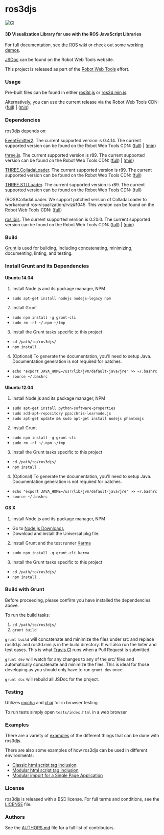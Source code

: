 # ros3djs

[![CI](https://github.com/RobotWebTools/ros3djs/actions/workflows/main.yml/badge.svg)](https://github.com/RobotWebTools/ros3djs/actions/workflows/main.yml)


#### 3D Visualization Library for use with the ROS JavaScript Libraries
For full documentation, see [the ROS wiki](http://ros.org/wiki/ros3djs) or check out some [working demos](http://robotwebtools.org/demos.html).

[JSDoc](http://robotwebtools.org/jsdoc/ros3djs/current/) can be found on the Robot Web Tools website.

This project is released as part of the [Robot Web Tools](http://robotwebtools.org/) effort.

### Usage
Pre-built files can be found in either [ros3d.js](build/ros3d.js) or [ros3d.min.js](build/ros3d.min.js).

Alternatively, you can use the current release via the Robot Web Tools CDN: ([full](https://static.robotwebtools.org/ros3djs/current/ros3d.js)) | ([min](https://static.robotwebtools.org/ros3djs/current/ros3d.min.js))

### Dependencies
ros3djs depends on:

[EventEmitter2](https://github.com/hij1nx/EventEmitter2). The current supported version is 0.4.14. The current supported version can be found on the Robot Web Tools CDN: ([full](https://static.robotwebtools.org/EventEmitter2/0.4.14/eventemitter2.js)) | ([min](https://static.robotwebtools.org/EventEmitter2/0.4.14/eventemitter2.min.js))

[three.js](https://github.com/mrdoob/three.js/). The current supported version is r89. The current supported version can be found on the Robot Web Tools CDN: ([full](https://static.robotwebtools.org/threejs/r89/three.js)) | ([min](https://static.robotwebtools.org/threejs/r89/three.min.js))

[THREE.ColladaLoader](https://github.com/mrdoob/three.js/blob/master/examples/js/loaders/ColladaLoader.js). The current supported version is r89. The current supported version can be found on the Robot Web Tools CDN: ([full](https://static.robotwebtools.org/threejs/r89/ColladaLoader.js))

[THREE.STLLoader](https://github.com/mrdoob/three.js/blob/master/examples/js/loaders/STLLoader.js). The current supported version is r89. The current supported version can be found on the Robot Web Tools CDN: ([full](https://static.robotwebtools.org/threejs/r89/STLLoader.js))

(ROS)ColladaLoader. We support patched version of ColladaLoader to workaround ros-visualization/rviz#1045. This version can be found on the Robot Web Tools CDN: ([full](https://static.robotwebtools.org/ros3djs/0.18.0/ColladaLoader.js))

[roslibjs](https://github.com/RobotWebTools/roslibjs). The current supported version is 0.20.0. The current supported version can be found on the Robot Web Tools CDN: ([full](https://static.robotwebtools.org/roslibjs/0.20.0/roslib.js)) | ([min](https://static.robotwebtools.org/roslibjs/0.20.0/roslib.min.js))

### Build
[Grunt](http://gruntjs.com/) is used for building, including concatenating, minimizing, documenting, linting, and testing.

### Install Grunt and its Dependencies

#### Ubuntu 14.04

 1. Install Node.js and its package manager, NPM
   * `sudo apt-get install nodejs nodejs-legacy npm`
 2. Install Grunt
   * `sudo npm install -g grunt-cli`
   * `sudo rm -rf ~/.npm ~/tmp`
 3. Install the Grunt tasks specific to this project
   * `cd /path/to/ros3djs/`
   * `npm install .`
 4. (Optional) To generate the documentation, you'll need to setup Java. Documentation generation is not required for patches.
   * `echo "export JAVA_HOME=/usr/lib/jvm/default-java/jre" >> ~/.bashrc`
   * `source ~/.bashrc`

#### Ubuntu 12.04

 1. Install Node.js and its package manager, NPM
   * `sudo apt-get install python-software-properties`
   * `sudo add-apt-repository ppa:chris-lea/node.js`
   * `sudo apt-get update && sudo apt-get install nodejs phantomjs`
 2. Install Grunt
   * `sudo npm install -g grunt-cli`
   * `sudo rm -rf ~/.npm ~/tmp`
 3. Install the Grunt tasks specific to this project
   * `cd /path/to/ros3djs/`
   * `npm install .`
 4. (Optional) To generate the documentation, you'll need to setup Java. Documentation generation is not required for patches.
   * `echo "export JAVA_HOME=/usr/lib/jvm/default-java/jre" >> ~/.bashrc`
   * `source ~/.bashrc`

#### OS X

 1. Install Node.js and its package manager, NPM
   * Go to [Node.js Downloads](http://nodejs.org/download/)
   * Download and install the Universal pkg file.
 2. Install Grunt and the test runner [Karma](http://karma-runner.github.io/)
   * `sudo npm install -g grunt-cli karma`
 3. Install the Grunt tasks specific to this project
   * `cd /path/to/ros3djs/`
   * `npm install .`

### Build with Grunt

Before proceeding, please confirm you have installed the dependencies above.

To run the build tasks:

 1. `cd /path/to/ros3djs/`
 2. `grunt build`

`grunt build` will concatenate and minimize the files under src and replace ros3d.js and ros3d.min.js in the build directory. It will also run the linter and test cases. This is what [Travis CI](https://travis-ci.org/RobotWebTools/ros3djs) runs when a Pull Request is submitted.

`grunt dev` will watch for any changes to any of the src/ files and automatically concatenate and minimize the files. This is ideal for those developing as you should only have to run `grunt dev` once.

`grunt doc` will rebuild all JSDoc for the project.

### Testing
Utilizes [mocha](https://mochajs.org/) and [chai](http://chaijs.com/) for in browser testing.

To run tests simply open `tests/index.html` in a web browser

### Examples
There are a variety of [examples](examples) of the different things that can be done with ros3djs.

There are also some examples of how ros3djs can be used in different environments:

- [Classic html script tag inclusion](examples)
- [Modular html script tag inclusion](examples/html-import)
- [Modular import for a Single Page Application](examples/single-page-application)

### License
ros3djs is released with a BSD license. For full terms and conditions, see the [LICENSE](LICENSE) file.

### Authors
See the [AUTHORS.md](AUTHORS.md) file for a full list of contributors.
